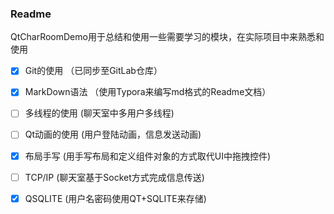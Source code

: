### Readme

QtCharRoomDemo用于总结和使用一些需要学习的模块，在实际项目中来熟悉和使用

- [x] Git的使用  （已同步至GitLab仓库）

- [x] MarkDown语法 （使用Typora来编写md格式的Readme文档）

- [ ] 多线程的使用 (聊天室中多用户多线程)

- [ ] Qt动画的使用 (用户登陆动画，信息发送动画)

- [x] 布局手写 (用手写布局和定义组件对象的方式取代UI中拖拽控件)

- [ ] TCP/IP (聊天室基于Socket方式完成信息传送)

- [x] QSQLITE (用户名密码使用QT+SQLITE来存储)
  

